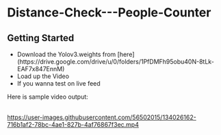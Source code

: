 # Distance-Check---People-Counter

## Getting Started
<ul>
  <li>Download the Yolov3.weights from [here](https://drive.google.com/drive/u/0/folders/1PfDMFh95obu40N-8tLk-EAF7x847EnnM)</li>
  <li>Load up the Video</li>
  <li>If you wanna test on live feed</li>
</ul>
Here is sample video output:<br><br>

https://user-images.githubusercontent.com/56502015/134026162-716b1af2-78bc-4ae1-827b-4af76867f3ec.mp4
